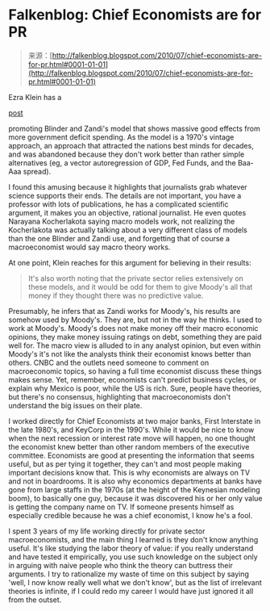 <!--yml
category: 未分类
date: 2024-05-12 21:25:25
-->

# Falkenblog: Chief Economists are for PR

> 来源：[http://falkenblog.blogspot.com/2010/07/chief-economists-are-for-pr.html#0001-01-01](http://falkenblog.blogspot.com/2010/07/chief-economists-are-for-pr.html#0001-01-01)

Ezra Klein has a

[post](http://voices.washingtonpost.com/ezra-klein/2010/07/on_macroeconomic_models.html)

promoting Blinder and Zandi's model that shows massive good effects from more government deficit spending. As the model is a 1970's vintage approach, an approach that attracted the nations best minds for decades, and was abandoned because they don't work better than rather simple alternatives (eg, a vector autoregression of GDP, Fed Funds, and the Baa-Aaa spread).

I found this amusing because it highlights that journalists grab whatever science supports their ends. The details are not important, you have a professor with lots of publications, he has a complicated scientific argument, it makes you an objective, rational journalist. He even quotes Narayana Kocherlakota saying macro models work, not realizing the Kocherlakota was actually talking about a very different class of models than the one Blinder and Zandi use, and forgetting that of course a macroeconomist would say macro theory works.

At one point, Klein reaches for this argument for believing in their results:

> It's also worth noting that the private sector relies extensively on these models, and it would be odd for them to give Moody's all that money if they thought there was no predictive value.

Presumably, he infers that as Zandi works for Moody's, his results are somehow used by Moody's. They are, but not in the way he thinks. I used to work at Moody's. Moody's does not make money off their macro economic opinions, they make money issuing ratings on debt, something they are paid well for. The macro view is alluded to in any analyst opinion, but even within Moody's it's not like the analysts think their economist knows better than others. CNBC and the outlets need someone to comment on macroeconomic topics, so having a full time economist discuss these things makes sense. Yet, remember, economists can't predict business cycles, or explain why Mexico is poor, while the US is rich. Sure, people have theories, but there's no consensus, highlighting that macroeconomists don't understand the big issues on their plate.

I worked directly for Chief Economists at two major banks, First Interstate in the late 1980's, and KeyCorp in the 1990's. While it would be nice to know when the next recession or interest rate move will happen, no one thought the economist knew better than other random members of the executive committee. Economists are good at presenting the information that seems useful, but as per tying it together, they can't and most people making important decisions know that. This is why economists are always on TV and not in boardrooms. It is also why economics departments at banks have gone from large staffs in the 1970s (at the height of the Keynesian modeling boom), to basically one guy, because it was discovered his or her only value is getting the company name on TV. If someone presents himself as especially credible because he was a chief economist, I know he's a fool.

I spent 3 years of my life working directly for private sector macroeconomists, and the main thing I learned is they don't know anything useful. It's like studying the labor theory of value: if you really understand and have tested it empirically, you use such knowledge on the subject only in arguing with naive people who think the theory can buttress their arguments. I try to rationalize my waste of time on this subject by saying 'well, I now know really well what we don't know', but as the list of irrelevant theories is infinite, if I could redo my career I would have just ignored it all from the outset.